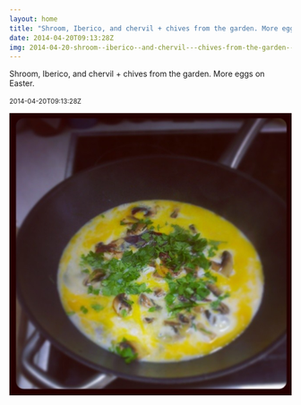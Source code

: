 ```yaml
---
layout: home
title: "Shroom, Iberico, and chervil + chives from the garden. More eggs on Easter."
date: 2014-04-20T09:13:28Z
img: 2014-04-20-shroom--iberico--and-chervil---chives-from-the-garden--more-eggs-on-easter-.jpg
---
```


Shroom, Iberico, and chervil + chives from the garden. More eggs on Easter.

<small>2014-04-20T09:13:28Z</small>

![Shroom, Iberico, and chervil + chives from the garden. More eggs on Easter.](2014-04-20-shroom--iberico--and-chervil---chives-from-the-garden--more-eggs-on-easter-.jpg)
